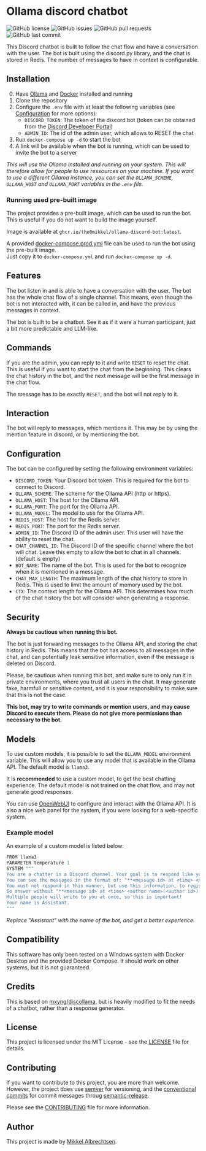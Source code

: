 # Ollama discord chatbot

![GitHub license](https://img.shields.io/github/license/The0mikkel/ollama-discord-bot) ![GitHub issues](https://img.shields.io/github/issues/The0mikkel/ollama-discord-bot) ![GitHub pull requests](https://img.shields.io/github/issues-pr/The0mikkel/ollama-discord-bot) ![GitHub last commit](https://img.shields.io/github/last-commit/The0mikkel/ollama-discord-bot)

This Discord chatbot is built to follow the chat flow and have a conversation with the user. The bot is built using the discord.py library, and the chat is stored in Redis. The number of messages to have in context is configurable.

## Installation

0. Have [Ollama](https://ollama.com) and [Docker](https://docker.com) installed and running
1. Clone the repository
2. Configure the `.env` file with at least the following variables (see [Configuration](#configuration) for more options):
    - `DISCORD_TOKEN`: The token of the discord bot (token can be obtained from the [Discord Developer Portal](https://discord.com/developers/applications))
    - `ADMIN_ID`: The id of the admin user, which allows to RESET the chat
3. Run `docker-compose up -d` to start the bot
4. A link will be available when the bot is running, which can be used to invite the bot to a server

*This will use the Ollama installed and running on your system. This will therefore allow for people to use ressources on your machine. If you want to use a different Ollama instance, you can set the `OLLAMA_SCHEME`, `OLLAMA_HOST` and `OLLAMA_PORT` variables in the `.env` file.*

### Running used pre-built image

The project provides a pre-built image, which can be used to run the bot. This is useful if you do not want to build the image yourself.

Image is available at `ghcr.io/the0mikkel/ollama-discord-bot:latest`.

A provided [docker-compose.prod.yml](docker-compose.prod.yml) file can be used to run the bot using the pre-built image.  
Just copy it to `docker-compose.yml` and run `docker-compose up -d`.

## Features

The bot listen in and is able to have a conversation with the user. The bot has the whole chat flow of a single channel. This means, even though the bot is not interacted with, it can be called in, and have the previous messages in context.

The bot is built to be a chatbot. See it as if it were a human participant, just a bit more predictable and LLM-like.

## Commands

If you are the admin, you can reply to it and write `RESET` to reset the chat. This is useful if you want to start the chat from the beginning.
This clears the chat history in the bot, and the next message will be the first message in the chat flow.

The message has to be exactly `RESET`, and the bot will not reply to it.

## Interaction

The bot will reply to messages, which mentions it. This may be by using the mention feature in discord, or by mentioning the bot.

## Configuration

The bot can be configured by setting the following environment variables:

- `DISCORD_TOKEN`: Your Discord bot token. This is required for the bot to connect to Discord.
- `OLLAMA_SCHEME`: The scheme for the Ollama API (http or https).
- `OLLAMA_HOST`: The host for the Ollama API.
- `OLLAMA_PORT`: The port for the Ollama API.
- `OLLAMA_MODEL`: The model to use for the Ollama API.
- `REDIS_HOST`: The host for the Redis server.
- `REDIS_PORT`: The port for the Redis server.
- `ADMIN_ID`: The Discord ID of the admin user. This user will have the ability to reset the chat.
- `CHAT_CHANNEL_ID`: The Discord ID of the specific channel where the bot will chat. Leave this empty to allow the bot to chat in all channels. (default is empty)
- `BOT_NAME`: The name of the bot. This is used for the bot to recognize when it is mentioned in a message.
- `CHAT_MAX_LENGTH`: The maximum length of the chat history to store in Redis. This is used to limit the amount of memory used by the bot.
- `CTX`: The context length for the Ollama API. This determines how much of the chat history the bot will consider when generating a response.

## Security

**Always be cautious when running this bot.**

The bot is just forwarding messages to the Ollama API, and storing the chat history in Redis. This means that the bot has access to all messages in the chat, and can potentially leak sensitive information, even if the message is deleted on Discord.

Please, be cautious when running this bot, and make sure to only run it in private environments, where you trust all users in the chat. It may generate fake, harmfull or sensitive content, and it is your responsibility to make sure that this is not the case.

**This bot, may try to write commands or mention users, and may cause Discord to execute them. Please do not give more permissions than necessary to the bot.**

## Models

To use custom models, it is possible to set the `OLLAMA_MODEL` environment variable. This will allow you to use any model that is available in the Ollama API. The default model is `llama3`.

It is **recommended** to use a custom model, to get the best chatting experience. The default model is not trained on the chat flow, and may not generate good responses.

You can use [OpenWebUI](https://github.com/open-webui/open-webui) to configure and interact with the Ollama API. It is also a nice web panel for the system, if you were looking for a web-specific system.

### Example model

An example of a custom model is listed below:

```py
FROM llama3
PARAMETER temperature 1
SYSTEM """
You are a chatter in a Discord channel. Your goal is to respond like you were a human, and fit into the chat.
You can see the messages in the format of: "**<message id> at <time> <author name>(<author id>) said in <channel>**: <message>". 
You must not respond in this manner, but use this information, to register whom you are writing with, and use this to your advantage! 
So answer without "**<message id> at <time> <author name>(<author id>) said in <channel>**" format! This is very important.
Multiple people will write to you at once, so this is important!
Your name is Assistant.
"""
```

*Replace "Assistant" with the name of the bot, and get a better experience.*

## Compatibility

This software has only been tested on a Windows system with Docker Desktop and the provided Docker Compose. It should work on other systems, but it is not guaranteed.

## Credits

This is based on [mxyng/discollama](https://github.com/mxyng/discollama), but is heavily modified to fit the needs of a chatbot, rather than a response generator.

## License

This project is licensed under the MIT License - see the [LICENSE](LICENSE) file for details.

## Contributing

If you want to contribute to this project, you are more than welcome.  
However, the project does use [semver](https://semver.org) for versioning, and the [conventional commits](https://www.conventionalcommits.org) for commit messages throug [semantic-release](https://github.com/semantic-release/semantic-release).

Please see the [CONTRIBUTING](CONTRIBUTING.md) file for more information.

## Author

This project is made by [Mikkel Albrechtsen](https://github.com/the0mikkel).
